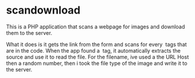 scandownload
============
This is a PHP application that scans a webpage for images and download them to the server.

What it does is it gets the link from the form and scans for every <img> tags that are in the code. When the app found a 
  <img> tag, it automatically extracts the source and use it to read the file. For the filename, ive used a the URL Host then   a random number, then i took the file type of the image and write it to the server.

